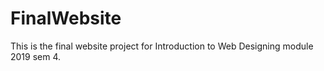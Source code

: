 # FinalWebsite
This is the final website project for Introduction to Web Designing module 2019 sem 4.
